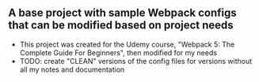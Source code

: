## A base project with sample Webpack configs that can be modified based on project needs

- This project was created for the Udemy course, "Webpack 5: The Complete Guide For Beginners", then modified for my needs
- TODO: create "CLEAN" versions of the config files for versions without all my notes and documentation
